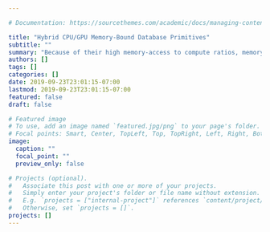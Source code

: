 ```yaml
---

# Documentation: https://sourcethemes.com/academic/docs/managing-content/

title: "Hybrid CPU/GPU Memory-Bound Database Primitives"
subtitle: ""
summary: "Because of their high memory-access to compute ratios, memory-bound algorithms such as the linear scan and multi-way merge are not considered for acceleration using the GPU. By ignoring computation and considering only data transfers, we developed a model to evenly distribute the work between the CPU and GPU on heterogeneous computing platforms, thus enabling the acceleration of these memory-bound algorithms. We implemented hybrid algorithms to test the effectiveness of our model, resulting in up to 2.5x speedup over CPU-only implementations with low average load imbalance (5-20%) between architectures."
authors: []
tags: []
categories: []
date: 2019-09-23T23:01:15-07:00
lastmod: 2019-09-23T23:01:15-07:00
featured: false
draft: false

# Featured image
# To use, add an image named `featured.jpg/png` to your page's folder.
# Focal points: Smart, Center, TopLeft, Top, TopRight, Left, Right, BottomLeft, Bottom, BottomRight.
image:
  caption: ""
  focal_point: ""
  preview_only: false

# Projects (optional).
#   Associate this post with one or more of your projects.
#   Simply enter your project's folder or file name without extension.
#   E.g. `projects = ["internal-project"]` references `content/project/deep-learning/index.md`.
#   Otherwise, set `projects = []`.
projects: []
---
```

